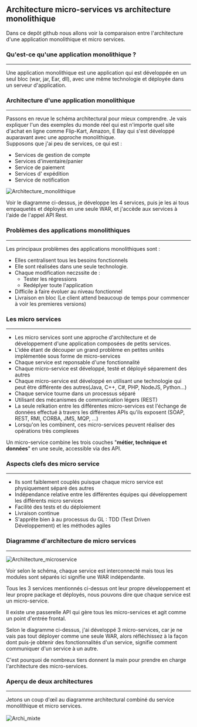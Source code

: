## Architecture micro-services vs architecture monolithique
Dans ce depôt github nous allons voir la comparaison entre l'architecture d'une application monolithique et micro services.

### Qu'est-ce qu'une application monolithique ?
---
Une application monolithique est une application qui est développée en un seul bloc (war, jar, Ear, dll), avec une même technologie et déployée dans un serveur d'application.

### Architecture d'une application monolithique
---
Passons en revue le schéma architectural pour mieux comprendre.
Je vais expliquer l'un des exemples du monde réel qui est n'importe quel site d'achat en ligne 
comme Flip-Kart, Amazon, E Bay qui s'est développé auparavant avec une approche monolithique.<br/>
Supposons que j'ai peu de services, ce qui est :<br/>
* Services de gestion de compte 
* Services d'inventaire/panier 
* Service de paiement 
* Services d' expédition 
* Service de notification

![Architecture_monolithique](https://user-images.githubusercontent.com/75081354/135835478-e59a299d-fc0a-469f-9f98-8eefe8302d50.jpg)

Voir le diagramme ci-dessus, je développe les 4 services, puis je les ai tous empaquetés 
et déployés en une seule WAR, et j'accède aux services à l'aide de l'appel API Rest.

### Problèmes des applications monolithiques
---
Les principaux problèmes des applications monolithiques sont :<br/>
* Elles centralisent tous les besoins fonctionnels
* Elle sont réalisées dans une seule technologie.
* Chaque modification neczssite de :
	* Tester les régressions
	* Redéplyer toute l'application
* Difficile à faire évoluer au niveau fonctionnel
* Livraison en bloc (Le client attend beaucoup de temps pour commencer à 	voir les premieres versions)

### Les micro services
---
* Les micro services sont une approche d'architecture et de développement d'une application composées de petits services.
* L'idée étant de découper un grand problème en petites unités implémentée sous forme de micro-services
* Chaque service est reponsable d'une fonctionnalité
* Chaque micro-service est développé, testé et déployé séparement des autres
* Chaque micro-service est développé en utilisant une technologie qui peut être différente des autres(Java, C++, C#, PHP, NodeJS, Python...)
* Chaque service tourne dans un processus séparé
* Utilisant des mécanismes de communication légers (REST)
* La seule relkation entre les différentes micro-services est l'échange de données effectué à travers les différentes APIs qu'ils exposent (SOAP, REST, RMI, CORBA, JMS, MQP, ...)
* Lorsqu'on les combinent, ces micro-services peuvent réaliser des opérations très complexes

Un micro-service combine les trois couches "**métier, technique et données**" en une seule, accessible via des API.

### Aspects clefs des micro service
---
* Ils sont faiblement couplés puisque chaque micro service est physiquement séparé des autres
* Indépendance relative entre les différentes équipes qui développement les différents micro services
* Facilité des tests et du déploiement
* Livraison continue
* S'apprête bien à au processus du GL : TDD (Test Driven Développement) et les méthodes agiles

### Diagramme d'architecture de micro services
---
![Archiitecture_microservice](https://user-images.githubusercontent.com/75081354/135835548-c79dd7d8-a9b1-43fb-bccc-ac963d868712.jpg)

Voir selon le schéma, chaque service est interconnecté mais tous les modules sont séparés ici signifie une WAR indépendante.<br/>

Tous les 3 services mentionnés ci-dessus ont leur propre développement et leur propre package et déployés, 
nous pouvons dire que chaque service est un micro-service.<br/>

Il existe une passerelle API qui gère tous les micro-services et agit comme un point d'entrée frontal.<br/>

Selon le diagramme ci-dessus, j'ai développé 3 micro-services, car je ne vais pas tout déployer 
comme une seule WAR, alors réfléchissez à la façon dont puis-je obtenir des fonctionnalités 
d'un service, signifie comment communiquer d'un service à un autre.<br/>

C'est pourquoi de nombreux tiers donnent la main pour prendre en charge l'architecture des micro-services.

### Aperçu de deux architectures
---
Jetons un coup d'œil au diagramme architectural combiné du service monolithique et micro services.<br/><br/>
![Archi_mixte](https://user-images.githubusercontent.com/75081354/135836235-6406078b-2f11-440b-9b27-79dba6fb410e.png)
